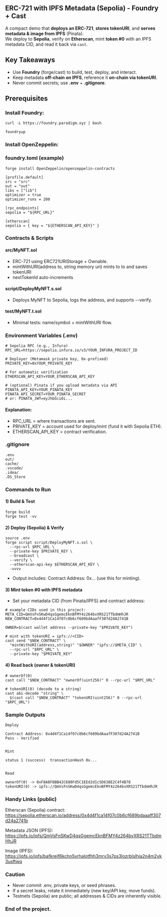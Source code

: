 ## ERC-721 with IPFS Metadata (Sepolia) - Foundry + Cast

A compact demo that **deploys an ERC-721**, **stores tokenURI**, and **serves metadata & image from IPFS** (Pinata).  
We deploy to **Sepolia**, verify on **Etherscan**, mint **token #0** with an IPFS metadata CID, and read it back via `cast`.

## Key Takeaways
- Use **Foundry** (forge/cast) to build, test, deploy, and interact.
- Keep metadata **off-chain on IPFS**, reference it **on-chain via tokenURI**.
- Never commit secrets; use **.env** + **.gitignore**.

## Prerequisites

### Install Foundry:

```shell
curl -L https://foundry.paradigm.xyz | bash

foundryup
```

### Install OpenZeppelin:

### foundry.toml (example)
```shell
forge install OpenZeppelin/openzeppelin-contracts
```
```shell
[profile.default]
src = "src"
out = "out"
libs = ["lib"]
optimizer = true
optimizer_runs = 200

[rpc_endpoints]
sepolia = "${RPC_URL}"

[etherscan]
sepolia = { key = "${ETHERSCAN_API_KEY}" }
```

### Contracts & Scripts

#### src/MyNFT.sol
- ERC-721 using ERC721URIStorage + Ownable.
- mintWithURI(address to, string memory uri) mints to to and saves tokenURI
- nextTokenId auto-increments

#### script/DeployMyNFT.s.sol
- Deploys MyNFT to Sepolia, logs the address, and supports --verify.

#### test/MyNFT.t.sol
- Minimal tests: name/symbol + mintWithURI flow.

### Environment Variables (.env)

```shell
# Sepolia RPC (e.g., Infura)
RPC_URL=https://sepolia.infura.io/v3/YOUR_INFURA_PROJECT_ID

# Deployer (Metamask private key, 0x-prefixed)
PRIVATE_KEY=0xYOUR_PRIVATE_KEY

# For automatic verification
ETHERSCAN_API_KEY=YOUR_ETHERSCAN_API_KEY

# (optional) Pinata if you upload metadata via API
PINATA_API_KEY=YOUR_PINATA_KEY
PINATA_API_SECRET=YOUR_PINATA_SECRET
# or: PINATA_JWT=eyJhbGciOi...
```

#### Explanation:
- RPC_URL = where transactions are sent.
- PRIVATE_KEY = account used for deploy/mint (fund it with Sepolia ETH).
- ETHERSCAN_API_KEY = contract verification.

### .gitignore
```shell
.env
out/
cache/
.vscode/
.idea/
.DS_Store
```

### Commands to Run
#### 1) Build & Test

```shell
forge build
forge test -vv
```

#### 2) Deploy (Sepolia) & Verify

```shell
source .env
forge script script/DeployMyNFT.s.sol \
  --rpc-url $RPC_URL \
  --private-key $PRIVATE_KEY \
  --broadcast \
  --verify \
  --etherscan-api-key $ETHERSCAN_API_KEY \
  -vvvv
```
- Output includes: Contract Address: 0x... (use this for minting).

#### 3) Mint token #0 with IPFS metadata

- Set your metadata CID (from Pinata/IPFS) and contract address:

```shell
# example CIDs used in this project:
META_CID=QmVsFnSKwD4qsGgemcEknBFMY4z264bvXRS21TTbdmHhJR
NEW_CONTRACT=0x4d4f1Ca14f07c0b6cf689bdAaafF307d24A2741B

OWNER=$(cast wallet address --private-key "$PRIVATE_KEY")

# mint with tokenURI = ipfs://<CID>
cast send "$NEW_CONTRACT" \
  "mintWithURI(address,string)" "$OWNER" "ipfs://$META_CID" \
  --rpc-url "$RPC_URL" \
  --private-key "$PRIVATE_KEY"
```

#### 4) Read back (owner & tokenURI)

```shell
# ownerOf(0)
cast call "$NEW_CONTRACT" "ownerOf(uint256)" 0 --rpc-url "$RPC_URL"

# tokenURI(0) (decode to a string)
cast abi-decode "string" \
  $(cast call "$NEW_CONTRACT" "tokenURI(uint256)" 0 --rpc-url "$RPC_URL")
```

### Sample Outputs

```shell
Deploy

Contract Address: 0x4d4f1Ca14f07c0b6cf689bdAaafF307d24A2741B
Pass - Verified


Mint

status 1 (success)  transactionHash 0x...


Read

ownerOf(0) -> 0xF8A8F8BB42C680Fd5C1EEd2d1c5D638E2C4f4B78
tokenURI(0) -> ipfs://QmVsFnSKwD4qsGgemcEknBFMY4z264bvXRS21TTbdmHhJR
```

### Handy Links (public)

Etherscan (Sepolia) contract:
https://sepolia.etherscan.io/address/0x4d4f1ca14f07c0b6cf689bdaaaff307d24a2741b

Metadata JSON (IPFS):
https://ipfs.io/ipfs/QmVsFnSKwD4qsGgemcEknBFMY4z264bvXRS21TTbdmHhJR

Image (IPFS):
https://ipfs.io/ipfs/bafkreif6kchn5vrhalotfhh3mrv3s7ps3lozrblslhia2n4m2yk3usftwq

### Caution

- Never commit .env, private keys, or seed phrases.
- If a secret leaks, rotate it immediately (new key/API key, move funds).
- Testnets (Sepolia) are public; all addresses & CIDs are inherently visible.

### End of the project.

